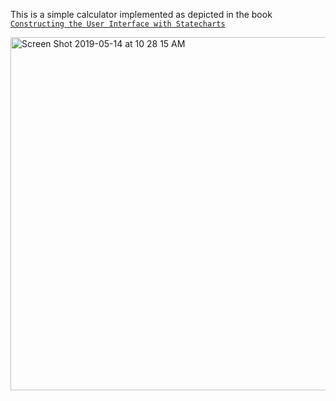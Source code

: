 
This is a simple calculator implemented as depicted in the book [`Constructing the User Interface with Statecharts`](https://dl.acm.org/citation.cfm?id=520870)

<img width="565" alt="Screen Shot 2019-05-14 at 10 28 15 AM" src="https://user-images.githubusercontent.com/325936/57666697-73387400-7633-11e9-855c-9794eeb5bbb9.png">
